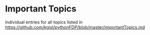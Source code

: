 # Important Topics 

Individual entries for all topics listed in https://github.com/kgisl/pythonFDP/blob/master/importantTopics.md 

